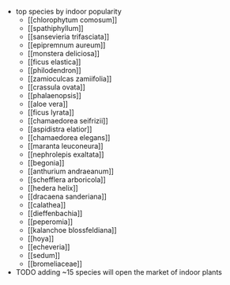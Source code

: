 - top species by indoor popularity
	- [[chlorophytum comosum]]
	- [[spathiphyllum]]
	- [[sansevieria trifasciata]]
	- [[epipremnum aureum]]
	- [[monstera deliciosa]]
	- [[ficus elastica]]
	- [[philodendron]]
	- [[zamioculcas zamiifolia]]
	- [[crassula ovata]]
	- [[phalaenopsis]]
	- [[aloe vera]]
	- [[ficus lyrata]]
	- [[chamaedorea seifrizii]]
	- [[aspidistra elatior]]
	- [[chamaedorea elegans]]
	- [[maranta leuconeura]]
	- [[nephrolepis exaltata]]
	- [[begonia]]
	- [[anthurium andraeanum]]
	- [[schefflera arboricola]]
	- [[hedera helix]]
	- [[dracaena sanderiana]]
	- [[calathea]]
	- [[dieffenbachia]]
	- [[peperomia]]
	- [[kalanchoe blossfeldiana]]
	- [[hoya]]
	- [[echeveria]]
	- [[sedum]]
	- [[bromeliaceae]]
- TODO adding ~15 species will open the market of indoor plants